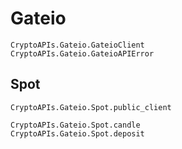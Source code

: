 # Gateio

```@docs
CryptoAPIs.Gateio.GateioClient
CryptoAPIs.Gateio.GateioAPIError
```

## Spot

```@docs
CryptoAPIs.Gateio.Spot.public_client
```

```@docs
CryptoAPIs.Gateio.Spot.candle
CryptoAPIs.Gateio.Spot.deposit
```
